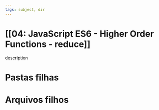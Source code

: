 ```yaml
---
tags: subject, dir
---
```


# [[04: JavaScript ES6 - Higher Order Functions - reduce]]

description

# Pastas filhas



# Arquivos filhos


